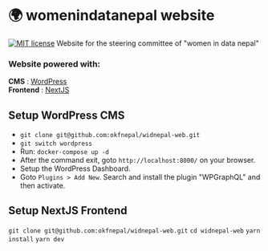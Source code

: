 # 🌍 womenindatanepal website
[![MIT license](https://img.shields.io/github/license/mashape/apistatus.svg?style=flat)](https://github.com/okfnepal/widnepal-web/blob/master/LICENSE)
Website for the steering committee of "women in data nepal"

### Website powered with:
**CMS** : [WordPress](https://wordpress.com/)  \
**Frontend** : [NextJS](https://nextjs.org/)

## Setup WordPress CMS
- ```git clone git@github.com:okfnepal/widnepal-web.git```
- ```git switch wordpress```
- Run: `docker-compose up -d`
- After the command exit, goto `http://localhost:8000/` on your browser.
- Setup the WordPress Dashboard.
- Goto `Plugins > Add New`. Search and install the plugin "WPGraphQL" and then activate.

## Setup NextJS Frontend
```git clone git@github.com:okfnepal/widnepal-web.git```
```cd widnepal-web```
```yarn install```
```yarn dev```
